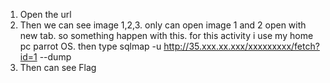 1) Open the url
2) Then we can see image 1,2,3. only can open image 1 and 2 open with new tab. so something happen with this. for this activity i use my home pc parrot OS.
   then type sqlmap -u http://35.xxx.xx.xxx/xxxxxxxxx/fetch?id=1 --dump
3) Then can see Flag    
